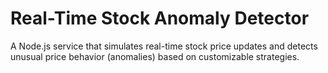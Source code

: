 #  Real-Time Stock Anomaly Detector

A Node.js service that simulates real-time stock price updates and detects unusual price behavior (anomalies) based on customizable strategies.

